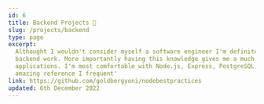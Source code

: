 ```yaml
---
id: 6
title: Backend Projects 🤔
slug: /projects/backend
type: page
excerpt:
  Althought I wouldn't consider myself a software engineer I'm definitely capable of doing most
  backend work. More importantly having this knowledge gives me a much better insight when building
  applications. I'm most comfortable with Node.js, Express, PostgreSQL, and Supabase. Linked is an
  amazing reference I frequent'
link: https://github.com/goldbergyoni/nodebestpractices
updated: 6th December 2022
---
```

